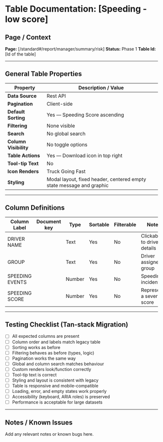 # Table Documentation: [Speeding - low score]

## Page / Context
**Page:** [/standard#/report/manager/summary/risk]
**Status:** Phase 1
**Table Id:** [Id of the table]

---

## General Table Properties

| Property             | Description / Value |
|----------------------|---------------------|
| **Data Source**      | Rest API |
| **Pagination**       | Client-side |
| **Default Sorting**  | Yes — Speeding Score ascending |
| **Filtering**        | None visible |
| **Search**           | No global search |
| **Column Visibility**| No toggle options |
| **Table Actions**    | Yes — Download icon in top right |
| **Tool-tip Text**    | No |
| **Icon Renders**     | Truck Going Fast |
| **Styling**          | Modal layout, fixed header, centered empty state message and graphic |

---

## Column Definitions

| Column Label     | Document key     | Type     | Sortable | Filterable | Notes                                |
|------------------|------------------|----------|----------|------------|--------------------------------------|
| DRIVER NAME      |                  | Text     | Yes      | No         | Clickable to driver details          |
| GROUP            |                  | Text     | Yes      | No         | Driver assigned group                |
| SPEEDING EVENTS  |                  | Number   | Yes      | No         | Speeding incidents |
| SPEEDING SCORE   |                  | Number   | Yes      | No         | Represents a severity score  |

---

## Testing Checklist (Tan-stack Migration)

- [ ] All expected columns are present
- [ ] Column order and labels match legacy table
- [ ] Sorting works as before
- [ ] Filtering behaves as before (types, logic)
- [ ] Pagination works the same way
- [ ] Global and column search matches behaviour
- [ ] Custom renders look/function correctly
- [ ] Tool-tip text is correct
- [ ] Styling and layout is consistent with legacy
- [ ] Table is responsive and mobile-compatible
- [ ] Loading, error, and empty states work properly
- [ ] Accessibility (keyboard, ARIA roles) is preserved
- [ ] Performance is acceptable for large datasets

---

## Notes / Known Issues

Add any relevant notes or known bugs here.
